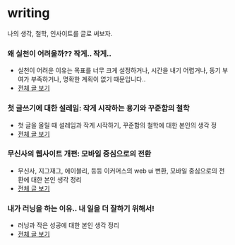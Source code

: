 # writing
나의 생각, 철학, 인사이트를 글로 써보자.

### 왜 실천이 어려울까?? 작게.. 작게..
- 실천이 어려운 이유는 목표를 너무 크게 설정하거나, 시간을 내기 어렵거나, 동기 부여가 부족하거나, 명확한 계획이 없기 때문입니다..
- [전체 글 보기](https://disquiet.io/@zztkdfo/makerlog/%EC%99%9C-%EC%8B%A4%EC%B2%9C%EC%9D%B4-%EC%96%B4%EB%A0%A4%EC%9A%B8%EA%B9%8C-%EC%9E%91%EA%B2%8C-%EC%9E%91%EA%B2%8C)

### 첫 글쓰기에 대한 설레임: 작게 시작하는 용기와 꾸준함의 철학
- 첫 글을 올릴 때 설레임과 작게 시작하기, 꾸준함의 철학에 대한 본인의 생각 정
- [전체 글 보기](https://disquiet.io/@zztkdfo/makerlog/%EC%B2%AB-%EA%B8%80%EC%93%B0%EA%B8%B0%EC%97%90-%EB%8C%80%ED%95%9C-%EC%84%A4%EB%A0%88%EC%9E%84-%EC%9E%91%EA%B2%8C-%EC%8B%9C%EC%9E%91%ED%95%98%EB%8A%94-%EC%9A%A9%EA%B8%B0%EC%99%80-%EA%BE%B8%EC%A4%80%ED%95%A8%EC%9D%98-%EC%B2%A0%ED%95%99)

### 무신사의 웹사이트 개편: 모바일 중심으로의 전환
- 무신사, 지그재그, 에이블리, 등등 이커머스의 web ui 변환, 모바일 중심으로의 전환에 대한 본인 생각 정리
- [전체 글 보기](https://disquiet.io/@zztkdfo/makerlog/%EB%AC%B4%EC%8B%A0%EC%82%AC%EC%9D%98-%EC%9B%B9%EC%82%AC%EC%9D%B4%ED%8A%B8-%EA%B0%9C%ED%8E%B8-%EB%AA%A8%EB%B0%94%EC%9D%BC-%EC%A4%91%EC%8B%AC%EC%9C%BC%EB%A1%9C%EC%9D%98-%EC%A0%84%ED%99%98)

### 내가 러닝을 하는 이유.. 내 일을 더 잘하기 위해서!
- 러닝과 작은 성공에 대한 본인 생각 정리
- [전체 글 보기](https://disquiet.io/@zztkdfo/makerlog/%EB%82%B4%EA%B0%80-%EB%9F%AC%EB%8B%9D%EC%9D%84-%ED%95%98%EB%8A%94-%EC%9D%B4%EC%9C%A0-%EB%82%B4-%EC%9D%BC%EC%9D%84-%EB%8D%94-%EC%9E%98%ED%95%98%EA%B8%B0-%EC%9C%84%ED%95%B4%EC%84%9C)

